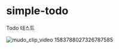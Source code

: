 # simple-todo

Todo 테스트


![mudo_clip_video 1583788027326787585](https://user-images.githubusercontent.com/64332359/218703141-fd3434ed-e888-453e-952c-7a573449630b.PNG)
